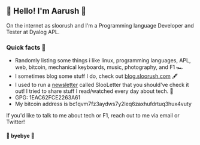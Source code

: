 ## :wave: Hello! I'm Aarush :wave:

<!-- <img src="https://i.giphy.com/media/dbtDDSvWErdf2/giphy.webp"></img> -->

On the internet as sloorush and I'm a Programming language Developer and Tester at Dyalog APL.


### Quick facts 🧩

- Randomly listing some things i like linux, programming languages, APL, web, bitcoin, mechanical keyboards, music, photography, and F1 🏎️
- I sometimes blog some stuff I do, check out [blog.sloorush.com](https://blog.sloorush.com/) 🖋️
- I used to run a [newsletter](https://slooletter.sloorush.com) called SlooLetter that you should've check it out! I tried to share stuff I read/watched every day about tech. 📰
- GPG: 1EAC62FCE2263A61
- My bitcoin address is bc1qvm7fz3aydws7y2leq6zaxhufdrtuq3hux4vuty

If you'd like to talk to me about tech or F1, reach out to me via email or Twitter!

#### :wave: byebye :wave:
